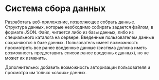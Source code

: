 # Система сбора данных
Разработать веб-приложение, позволяющее собрать данные. Структура данных, которые необходимо собирать задается файлом, в формате JSON. Файл, читается либо из базы данных, либо из специального каталога на сервере. Введенные пользователем данные сохраняются в базе данных. Пользователь имеет возможность просмотреть все ранее введенные данные (система должна иметь возможность предоставить список ранее введенных данных), но не может их изменить.

Дополнительно: добавить возможность авторизации пользователя и просмотра им только «своих» данных.